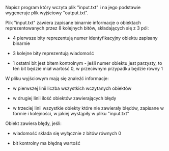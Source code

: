 Napisz program który wczyta plik "input.txt" i na jego podstawie wygeneruje plik wyjściowy "output.txt".

Plik "input.txt" zawiera zapisane binarnie informacje o obiektach reprezentowanych przez 8 kolejnych bitów, składających się z 3 pól:

- 4 pierwsze bity reprezentują numer identyfikacyjny obiektu zapisany binarnie

- 3 kolejne bity reprezentują wiadomość

- 1 ostatni bit jest bitem kontrolnym - jeśli numer obiektu jest parzysty, to ten bit będzie miał wartość 0, w przeciwnym przypadku będzie równy 1

 

W pliku wyjściowym mają się znaleźć informacje:

- w pierwszej linii liczba wszystkich wczytanych obiektów

- w drugiej linii ilość obiektów zawierających błędy

- w trzeciej linii wszystkie obiekty które nie zawierały błędów, zapisane w formie i kolejności, w jakiej wystąpiły w pliku "input.txt"

 

Obiekt zawiera błędy, jeśli:

- wiadomość składa się wyłącznie z bitów równych 0

- bit kontrolny ma błędną wartość
